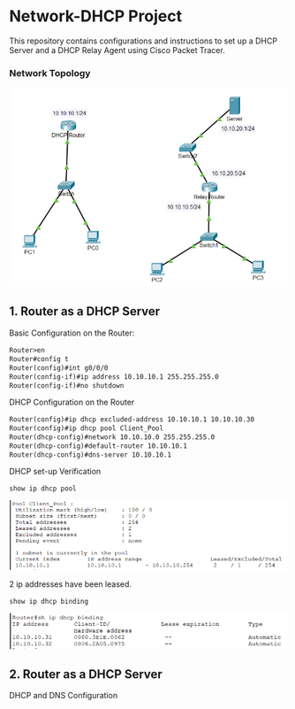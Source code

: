 # Network-DHCP Project

This repository contains configurations and instructions to set up a DHCP Server and a DHCP Relay Agent using Cisco Packet Tracer.

### Network Topology

![Network Topology](https://github.com/yukwokto/Network-DHCP/blob/a2afd978e02360ea987e54b1b1a0be40e01e3ab6/pictures/network_topology.png)

## 1. Router as a DHCP Server

Basic Configuration on the Router:
```
Router>en
Router#config t
Router(config)#int g0/0/0
Router(config-if)#ip address 10.10.10.1 255.255.255.0
Router(config-if)#no shutdown
```

DHCP Configuration on the Router
```
Router(config)#ip dhcp excluded-address 10.10.10.1 10.10.10.30
Router(config)#ip dhcp pool Client_Pool
Router(dhcp-config)#network 10.10.10.0 255.255.255.0
Router(dhcp-config)#default-router 10.10.10.1
Router(dhcp-config)#dns-server 10.10.10.1
```

DHCP set-up Verification
```
show ip dhcp pool
```
![show ip dhcp pool](https://github.com/yukwokto/Network-DHCP/blob/ceeb7a92732216deafe5bb521fc7b28c0a6784ad/pictures/router_show_ip_dhcp_pool.png)

2 ip addresses have been leased.
```
show ip dhcp binding
```
![show ip dhcp binding](https://github.com/yukwokto/Network-DHCP/blob/81cd8f0eaac4272c61ab23d6974c3fd545060e76/pictures/router_show_ip_dhcp_binding.png)


## 2. Router as a DHCP Server

DHCP and DNS Configuration

![]()













